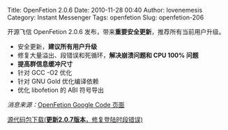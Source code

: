 Title: OpenFetion 2.0.6
Date: 2010-11-28 00:40
Author: lovenemesis
Category: Instant Messenger
Tags: openfetion
Slug: openfetion-206

开源飞信 OpenFetion 2.0.6
发布，带来**重要安全更新**，推荐所有当前用户升级。

-   安全更新，**建议所有用户升级**
-   修复大量溢出、段错误和死循环，**解决崩溃问题和 CPU 100% 问题**
-   **提高群信息缓冲尺寸**
-   针对 GCC -O2 优化
-   针对 GNU Gold 优化编译依赖
-   优化 libofetion 的 ABI 符号导出

*消息来源：*[OpenFetion Google Code
页面](http://code.google.com/p/ofetion/)

[源代码包下载(**更新2.0.7版本**，修复登陆时段错误)](http://code.google.com/p/ofetion/downloads/detail?name=openfetion-2.0.7.tar.gz)
